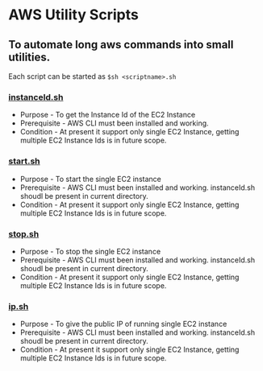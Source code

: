 # AWS Utility Scripts
## To automate long aws commands into small utilities.

 Each script can be started as `$sh <scriptname>.sh`

### [instanceId.sh](/instanceId.sh) 
 - Purpose - To get the Instance Id of the EC2 Instance
 - Prerequisite - AWS CLI must been installed and working.
 - Condition - At present it support only single EC2 Instance, getting multiple EC2 Instance Ids is in future scope.
  
### [start.sh](/start.sh)
 - Purpose - To start the single EC2 instance
 - Prerequisite - AWS CLI must been installed and working. instanceId.sh shoudl be present in current directory.
 - Condition - At present it support only single EC2 Instance, getting multiple EC2 Instance Ids is in future scope.

### [stop.sh](/stop.sh)
 - Purpose - To stop the single EC2 instance
 - Prerequisite - AWS CLI must been installed and working. instanceId.sh shoudl be present in current directory.
 - Condition - At present it support only single EC2 Instance, getting multiple EC2 Instance Ids is in future scope.

### [ip.sh](/ip.sh)
 - Purpose - To give the public IP of running single EC2 instance
 - Prerequisite - AWS CLI must been installed and working. instanceId.sh shoudl be present in current directory.
 - Condition - At present it support only single EC2 Instance, getting multiple EC2 Instance Ids is in future scope.
